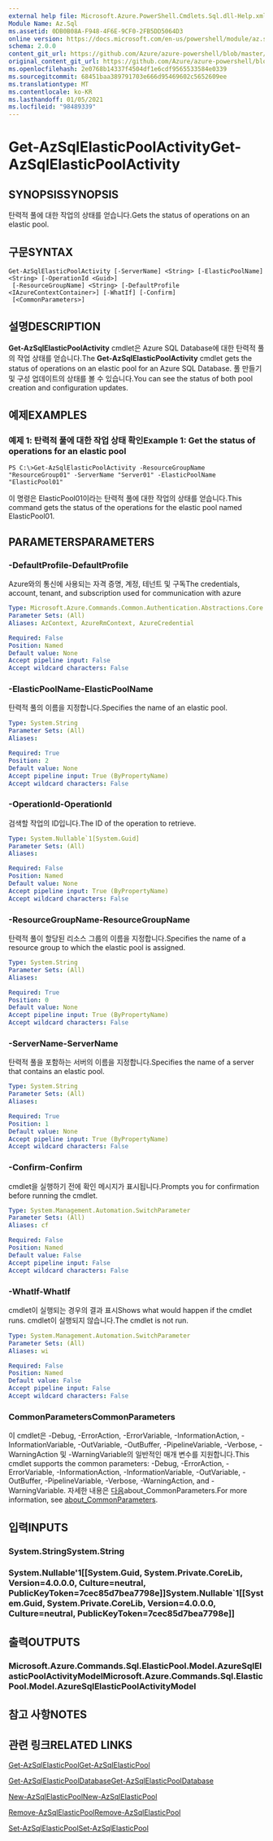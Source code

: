 ```yaml
---
external help file: Microsoft.Azure.PowerShell.Cmdlets.Sql.dll-Help.xml
Module Name: Az.Sql
ms.assetid: 0DB0B08A-F948-4F6E-9CF0-2FB5DD5064D3
online version: https://docs.microsoft.com/en-us/powershell/module/az.sql/get-azsqlelasticpoolactivity
schema: 2.0.0
content_git_url: https://github.com/Azure/azure-powershell/blob/master/src/Sql/Sql/help/Get-AzSqlElasticPoolActivity.md
original_content_git_url: https://github.com/Azure/azure-powershell/blob/master/src/Sql/Sql/help/Get-AzSqlElasticPoolActivity.md
ms.openlocfilehash: 2e0768b14337f4504df1e6cdf9565533584e0339
ms.sourcegitcommit: 68451baa389791703e666d95469602c5652609ee
ms.translationtype: MT
ms.contentlocale: ko-KR
ms.lasthandoff: 01/05/2021
ms.locfileid: "98489339"
---
```

# <span data-ttu-id="db9fd-101">Get-AzSqlElasticPoolActivity</span><span class="sxs-lookup"><span data-stu-id="db9fd-101">Get-AzSqlElasticPoolActivity</span></span>

## <span data-ttu-id="db9fd-102">SYNOPSIS</span><span class="sxs-lookup"><span data-stu-id="db9fd-102">SYNOPSIS</span></span>
<span data-ttu-id="db9fd-103">탄력적 풀에 대한 작업의 상태를 얻습니다.</span><span class="sxs-lookup"><span data-stu-id="db9fd-103">Gets the status of operations on an elastic pool.</span></span>

## <span data-ttu-id="db9fd-104">구문</span><span class="sxs-lookup"><span data-stu-id="db9fd-104">SYNTAX</span></span>

```
Get-AzSqlElasticPoolActivity [-ServerName] <String> [-ElasticPoolName] <String> [-OperationId <Guid>]
 [-ResourceGroupName] <String> [-DefaultProfile <IAzureContextContainer>] [-WhatIf] [-Confirm]
 [<CommonParameters>]
```

## <span data-ttu-id="db9fd-105">설명</span><span class="sxs-lookup"><span data-stu-id="db9fd-105">DESCRIPTION</span></span>
<span data-ttu-id="db9fd-106">**Get-AzSqlElasticPoolActivity** cmdlet은 Azure SQL Database에 대한 탄력적 풀의 작업 상태를 얻습니다.</span><span class="sxs-lookup"><span data-stu-id="db9fd-106">The **Get-AzSqlElasticPoolActivity** cmdlet gets the status of operations on an elastic pool for an Azure SQL Database.</span></span>
<span data-ttu-id="db9fd-107">풀 만들기 및 구성 업데이트의 상태를 볼 수 있습니다.</span><span class="sxs-lookup"><span data-stu-id="db9fd-107">You can see the status of both pool creation and configuration updates.</span></span>

## <span data-ttu-id="db9fd-108">예제</span><span class="sxs-lookup"><span data-stu-id="db9fd-108">EXAMPLES</span></span>

### <span data-ttu-id="db9fd-109">예제 1: 탄력적 풀에 대한 작업 상태 확인</span><span class="sxs-lookup"><span data-stu-id="db9fd-109">Example 1: Get the status of operations for an elastic pool</span></span>
```
PS C:\>Get-AzSqlElasticPoolActivity -ResourceGroupName "ResourceGroup01" -ServerName "Server01" -ElasticPoolName "ElasticPool01"
```

<span data-ttu-id="db9fd-110">이 명령은 ElasticPool01이라는 탄력적 풀에 대한 작업의 상태를 얻습니다.</span><span class="sxs-lookup"><span data-stu-id="db9fd-110">This command gets the status of the operations for the elastic pool named ElasticPool01.</span></span>

## <span data-ttu-id="db9fd-111">PARAMETERS</span><span class="sxs-lookup"><span data-stu-id="db9fd-111">PARAMETERS</span></span>

### <span data-ttu-id="db9fd-112">-DefaultProfile</span><span class="sxs-lookup"><span data-stu-id="db9fd-112">-DefaultProfile</span></span>
<span data-ttu-id="db9fd-113">Azure와의 통신에 사용되는 자격 증명, 계정, 테넌트 및 구독</span><span class="sxs-lookup"><span data-stu-id="db9fd-113">The credentials, account, tenant, and subscription used for communication with azure</span></span>

```yaml
Type: Microsoft.Azure.Commands.Common.Authentication.Abstractions.Core.IAzureContextContainer
Parameter Sets: (All)
Aliases: AzContext, AzureRmContext, AzureCredential

Required: False
Position: Named
Default value: None
Accept pipeline input: False
Accept wildcard characters: False
```

### <span data-ttu-id="db9fd-114">-ElasticPoolName</span><span class="sxs-lookup"><span data-stu-id="db9fd-114">-ElasticPoolName</span></span>
<span data-ttu-id="db9fd-115">탄력적 풀의 이름을 지정합니다.</span><span class="sxs-lookup"><span data-stu-id="db9fd-115">Specifies the name of an elastic pool.</span></span>

```yaml
Type: System.String
Parameter Sets: (All)
Aliases:

Required: True
Position: 2
Default value: None
Accept pipeline input: True (ByPropertyName)
Accept wildcard characters: False
```

### <span data-ttu-id="db9fd-116">-OperationId</span><span class="sxs-lookup"><span data-stu-id="db9fd-116">-OperationId</span></span>
<span data-ttu-id="db9fd-117">검색할 작업의 ID입니다.</span><span class="sxs-lookup"><span data-stu-id="db9fd-117">The ID of the operation to retrieve.</span></span>

```yaml
Type: System.Nullable`1[System.Guid]
Parameter Sets: (All)
Aliases:

Required: False
Position: Named
Default value: None
Accept pipeline input: True (ByPropertyName)
Accept wildcard characters: False
```

### <span data-ttu-id="db9fd-118">-ResourceGroupName</span><span class="sxs-lookup"><span data-stu-id="db9fd-118">-ResourceGroupName</span></span>
<span data-ttu-id="db9fd-119">탄력적 풀이 할당된 리소스 그룹의 이름을 지정합니다.</span><span class="sxs-lookup"><span data-stu-id="db9fd-119">Specifies the name of a resource group to which the elastic pool is assigned.</span></span>

```yaml
Type: System.String
Parameter Sets: (All)
Aliases:

Required: True
Position: 0
Default value: None
Accept pipeline input: True (ByPropertyName)
Accept wildcard characters: False
```

### <span data-ttu-id="db9fd-120">-ServerName</span><span class="sxs-lookup"><span data-stu-id="db9fd-120">-ServerName</span></span>
<span data-ttu-id="db9fd-121">탄력적 풀을 포함하는 서버의 이름을 지정합니다.</span><span class="sxs-lookup"><span data-stu-id="db9fd-121">Specifies the name of a server that contains an elastic pool.</span></span>

```yaml
Type: System.String
Parameter Sets: (All)
Aliases:

Required: True
Position: 1
Default value: None
Accept pipeline input: True (ByPropertyName)
Accept wildcard characters: False
```

### <span data-ttu-id="db9fd-122">-Confirm</span><span class="sxs-lookup"><span data-stu-id="db9fd-122">-Confirm</span></span>
<span data-ttu-id="db9fd-123">cmdlet을 실행하기 전에 확인 메시지가 표시됩니다.</span><span class="sxs-lookup"><span data-stu-id="db9fd-123">Prompts you for confirmation before running the cmdlet.</span></span>

```yaml
Type: System.Management.Automation.SwitchParameter
Parameter Sets: (All)
Aliases: cf

Required: False
Position: Named
Default value: False
Accept pipeline input: False
Accept wildcard characters: False
```

### <span data-ttu-id="db9fd-124">-WhatIf</span><span class="sxs-lookup"><span data-stu-id="db9fd-124">-WhatIf</span></span>
<span data-ttu-id="db9fd-125">cmdlet이 실행되는 경우의 결과 표시</span><span class="sxs-lookup"><span data-stu-id="db9fd-125">Shows what would happen if the cmdlet runs.</span></span>
<span data-ttu-id="db9fd-126">cmdlet이 실행되지 않습니다.</span><span class="sxs-lookup"><span data-stu-id="db9fd-126">The cmdlet is not run.</span></span>

```yaml
Type: System.Management.Automation.SwitchParameter
Parameter Sets: (All)
Aliases: wi

Required: False
Position: Named
Default value: False
Accept pipeline input: False
Accept wildcard characters: False
```

### <span data-ttu-id="db9fd-127">CommonParameters</span><span class="sxs-lookup"><span data-stu-id="db9fd-127">CommonParameters</span></span>
<span data-ttu-id="db9fd-128">이 cmdlet은 -Debug, -ErrorAction, -ErrorVariable, -InformationAction, -InformationVariable, -OutVariable, -OutBuffer, -PipelineVariable, -Verbose, -WarningAction 및 -WarningVariable의 일반적인 매개 변수를 지원합니다.</span><span class="sxs-lookup"><span data-stu-id="db9fd-128">This cmdlet supports the common parameters: -Debug, -ErrorAction, -ErrorVariable, -InformationAction, -InformationVariable, -OutVariable, -OutBuffer, -PipelineVariable, -Verbose, -WarningAction, and -WarningVariable.</span></span> <span data-ttu-id="db9fd-129">자세한 내용은 [다음](http://go.microsoft.com/fwlink/?LinkID=113216)about_CommonParameters.</span><span class="sxs-lookup"><span data-stu-id="db9fd-129">For more information, see [about_CommonParameters](http://go.microsoft.com/fwlink/?LinkID=113216).</span></span>

## <span data-ttu-id="db9fd-130">입력</span><span class="sxs-lookup"><span data-stu-id="db9fd-130">INPUTS</span></span>

### <span data-ttu-id="db9fd-131">System.String</span><span class="sxs-lookup"><span data-stu-id="db9fd-131">System.String</span></span>

### <span data-ttu-id="db9fd-132">System.Nullable'1[[System.Guid, System.Private.CoreLib, Version=4.0.0.0, Culture=neutral, PublicKeyToken=7cec85d7bea7798e]]</span><span class="sxs-lookup"><span data-stu-id="db9fd-132">System.Nullable\`1[[System.Guid, System.Private.CoreLib, Version=4.0.0.0, Culture=neutral, PublicKeyToken=7cec85d7bea7798e]]</span></span>

## <span data-ttu-id="db9fd-133">출력</span><span class="sxs-lookup"><span data-stu-id="db9fd-133">OUTPUTS</span></span>

### <span data-ttu-id="db9fd-134">Microsoft.Azure.Commands.Sql.ElasticPool.Model.AzureSqlElasticPoolActivityModel</span><span class="sxs-lookup"><span data-stu-id="db9fd-134">Microsoft.Azure.Commands.Sql.ElasticPool.Model.AzureSqlElasticPoolActivityModel</span></span>

## <span data-ttu-id="db9fd-135">참고 사항</span><span class="sxs-lookup"><span data-stu-id="db9fd-135">NOTES</span></span>

## <span data-ttu-id="db9fd-136">관련 링크</span><span class="sxs-lookup"><span data-stu-id="db9fd-136">RELATED LINKS</span></span>

[<span data-ttu-id="db9fd-137">Get-AzSqlElasticPool</span><span class="sxs-lookup"><span data-stu-id="db9fd-137">Get-AzSqlElasticPool</span></span>](./Get-AzSqlElasticPool.md)

[<span data-ttu-id="db9fd-138">Get-AzSqlElasticPoolDatabase</span><span class="sxs-lookup"><span data-stu-id="db9fd-138">Get-AzSqlElasticPoolDatabase</span></span>](./Get-AzSqlElasticPoolDatabase.md)

[<span data-ttu-id="db9fd-139">New-AzSqlElasticPool</span><span class="sxs-lookup"><span data-stu-id="db9fd-139">New-AzSqlElasticPool</span></span>](./New-AzSqlElasticPool.md)

[<span data-ttu-id="db9fd-140">Remove-AzSqlElasticPool</span><span class="sxs-lookup"><span data-stu-id="db9fd-140">Remove-AzSqlElasticPool</span></span>](./Remove-AzSqlElasticPool.md)

[<span data-ttu-id="db9fd-141">Set-AzSqlElasticPool</span><span class="sxs-lookup"><span data-stu-id="db9fd-141">Set-AzSqlElasticPool</span></span>](./Set-AzSqlElasticPool.md)


